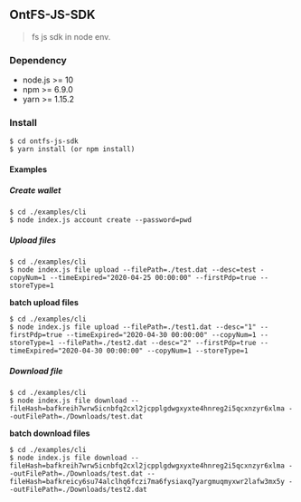 ## OntFS-JS-SDK

> fs js sdk in node env.



### Dependency

* node.js >= 10
* npm >= 6.9.0
* yarn >= 1.15.2

### Install


```shell
$ cd ontfs-js-sdk
$ yarn install (or npm install)
```


#### Examples



##### Create wallet

```shell
$ cd ./examples/cli
$ node index.js account create --password=pwd
```


##### Upload files

```shell
$ cd ./examples/cli
$ node index.js file upload --filePath=./test.dat --desc=test -copyNum=1 --timeExpired="2020-04-25 00:00:00" --firstPdp=true --storeType=1 
```

**batch upload files**

```shell
$ cd ./examples/cli
$ node index.js file upload --filePath=./test1.dat --desc="1" --firstPdp=true --timeExpired="2020-04-30 00:00:00" --copyNum=1 --storeType=1 --filePath=./test2.dat --desc="2" --firstPdp=true --timeExpired="2020-04-30 00:00:00" --copyNum=1 --storeType=1
```


##### Download file

```shell
$ cd ./examples/cli
$ node index.js file download --fileHash=bafkreih7wrw5icnbfq2cxl2jcpplgdwgxyxte4hnreg2i5qcxnzyr6xlma --outFilePath=./Downloads/test.dat
```

**batch download files**

```shell
$ cd ./examples/cli
$ node index.js file download --fileHash=bafkreih7wrw5icnbfq2cxl2jcpplgdwgxyxte4hnreg2i5qcxnzyr6xlma --outFilePath=./Downloads/test.dat --fileHash=bafkreicy6su74alclhq6fczi7ma6fysiaxq7yargmuqmyxwr2lafw3mx5y --outFilePath=./Downloads/test2.dat
```